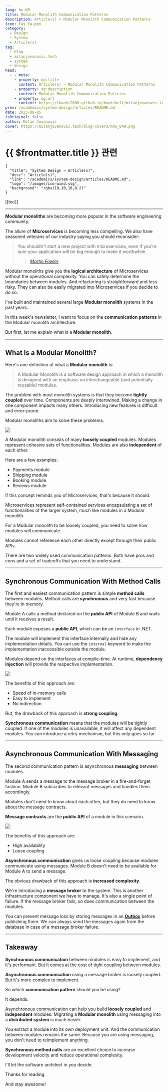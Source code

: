 ```yaml
---
lang: ko-KR
title: Modular Monolith Communication Patterns
description: Article(s) > Modular Monolith Communication Patterns
icon: fas fa-pen
category: 
  - Design
  - System
  - Article(s)
tag: 
  - blog
  - milanjovanovic.tech
  - system
  - design
head:
  - - meta:
    - property: og:title
      content: Article(s) > Modular Monolith Communication Patterns
    - property: og:description
      content: Modular Monolith Communication Patterns
    - property: og:url
      content: https://chanhi2000.github.io/bookshelf/milanjovanovic.tech/modular-monolith-communication-patterns.html
prev: /academics/system-design/articles/README.md
date: 2023-08-05
isOriginal: false
author: Milan Jovanović
cover: https://milanjovanovic.tech/blog-covers/mnw_049.png
---
```


# {{ $frontmatter.title }} 관련

```component VPCard
{
  "title": "System Design > Article(s)",
  "desc": "Article(s)",
  "link": "/academics/system-design/articles/README.md",
  "logo": "/images/ico-wind.svg",
  "background": "rgba(10,10,10,0.2)"
}
```

[[toc]]

---

<SiteInfo
  name="Modular Monolith Communication Patterns"
  desc="Modular monoliths are becoming more popular in the software engineering community. The allure of Microservices is becoming less compelling. We also have seasoned veterans of our industry saying you should reconsider: > You shouldn't start a new project with microservices, even if you're sure your application will be big enough to make it worthwhile. — Martin Fowler Modular monoliths give you the logical architecture of Microservices without the operational complexity. You can safely determine the boundaries between modules. And refactoring is straightforward and less risky. They can also be easily migrated into Microservices if you decide to do so. I've built and maintained several Modular monolith systems in the past years."
  url="https://milanjovanovic.tech/blog/modular-monolith-communication-patterns/"
  logo="https://milanjovanovic.tech/profile_favicon.png"
  preview="https://milanjovanovic.tech/blog-covers/mnw_049.png?imwidth=1920"/>

**Modular monoliths** are becoming more popular in the software engineering community.

The allure of **Microservices** is becoming less compelling. We also have seasoned veterans of our industry saying you should reconsider:

> You shouldn't start a new project with microservices, even if you're sure your application will be big enough to make it worthwhile.
>
>> *[<FontIcon icon="fas fa-globe"/>Martin Fowler](https://martinfowler.com/bliki/MonolithFirst.html)*

Modular monoliths give you the **logical architecture** of Microservices without the operational complexity. You can safely determine the boundaries between modules. And refactoring is straightforward and less risky. They can also be easily migrated into Microservices if you decide to do so.

I've built and maintained several large **Modular monolith** systems in the past years.

In this week's newsletter, I want to focus on the **communication patterns** in the Modular monolith architecture.

But first, let me explain what is a **Modular monolith**.

---

## What Is a Modular Monolith?

Here's one definition of what a **Modular monolith** is:

> A Modular Monolith is a software design approach in which a monolith is designed with an emphasis on interchangeable (and potentially reusable) modules.

The problem with most monolith systems is that they become **tightly coupled** over time. Components are deeply intertwined. Making a change in one component impacts many others. Introducing new features is difficult and error-prone.

Modular monoliths aim to solve these problems.

![](https://milanjovanovic.tech/blogs/mnw_049/modular_monolith_diagram.png?imwidth=3840)

A Modular monolith consists of many **loosely coupled** modules. Modules represent cohesive sets of functionalities. Modules are also **independent** of each other.

Here are a few examples:

- Payments module
- Shipping module
- Booking module
- Reviews module

If this concept reminds you of Microservices, that's because it should.

Microservices represent self-contained services encapsulating a set of functionalities of the larger system, much like modules in a Modular monolith.

For a Modular monolith to be loosely coupled, you need to solve how modules will communicate.

Modules cannot reference each other directly except through their public APIs.

There are two widely used communication patterns. Both have pros and cons and a set of tradeoffs that you need to understand.

---

## Synchronous Communication With Method Calls

The first and easiest communication pattern is simple **method calls** between modules. Method calls are **synchronous** and very fast because they're in memory.

Module A calls a method declared on the **public API** of Module B and waits until it receives a result.

Each module exposes a **public API**, which can be an `interface` in .NET.

The module will implement this interface internally and hide any implementation details. You can use the `internal` keyword to make the implementation inaccessible outside the module.

Modules depend on the interfaces at compile-time.
At runtime, **dependency injection** will provide the respective implementation.

![](https://milanjovanovic.tech/blogs/mnw_049/modular_monolith_sync_communication.png?imwidth=3840)

The benefits of this approach are:

- Speed of in-memory calls
- Easy to implement
- No indirection

But, the drawback of this approach is **strong coupling**.

**Synchronous communication** means that the modules will be tightly coupled. If one of the modules is unavailable, it will affect any dependent modules. You can introduce a retry mechanism, but this only goes so far.

---

## Asynchronous Communication With Messaging

The second communication pattern is asynchronous **messaging** between modules.

Module A sends a message to the message broker in a fire-and-forget fashion. Module B subscribes to relevant messages and handles them accordingly.

Modules don't need to know about each other, but they do need to know about the message contracts.

**Message contracts** are the **public API** of a module in this scenario.

![](https://milanjovanovic.tech/blogs/mnw_049/modular_monolith_async_communication.png?imwidth=3840)

The benefits of this approach are:

- High availability
- Loose coupling

**Asynchronous communication** gives us loose coupling because modules communicate using messages. Module B doesn't need to be available for Module A to send a message.

The obvious drawback of this approach is **increased complexity**.

We're introducing a **message broker** to the system. This is another infrastructure component we have to manage. It's also a single point of failure. If the message broker fails, so does communication between the modules.

You can prevent message loss by storing messages in an [**Outbox**](/milanjovanovic.tech/outbox-pattern-for-reliable-microservices-messaging.md) before publishing them. We can always send the messages again from the database in case of a message broker failure.

---

## Takeaway

**Synchronous communication** between modules is easy to implement, and it's performant. But it comes at the cost of tight coupling between modules.

**Asynchronous communication** using a message broker is loosely coupled. But it's more complex to implement.

So which **communication pattern** should you be using?

It depends.

Asynchronous communication can help you build **loosely coupled** and **independent** modules. Migrating a **Modular monolith** using messaging into a **distributed system** is much easier.

You extract a module into its own deployment unit. And the communication between modules remains the same. Because you are using messaging, you don't need to reimplement anything.

**Synchronous method calls** are an excellent choice to increase development velocity and reduce operational complexity.

I'll let the software architect in you decide.

Thanks for reading.

And stay awesome!

